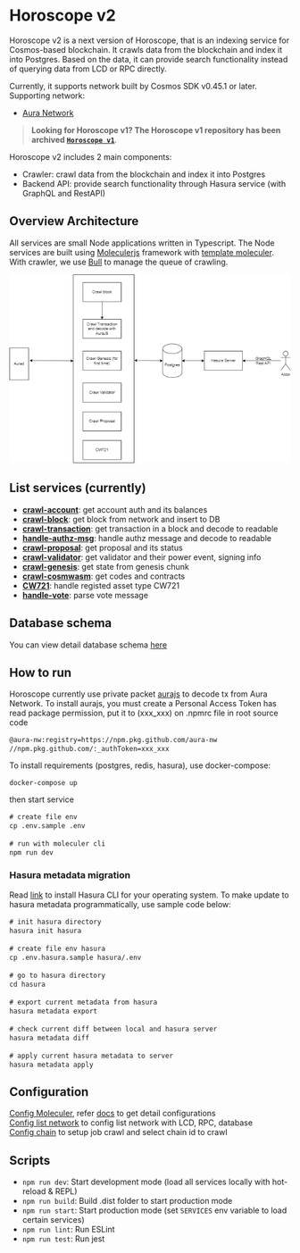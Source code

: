 # Horoscope v2

Horoscope v2 is a next version of Horoscope, that is an indexing service for Cosmos-based blockchain. It crawls data from the blockchain and index it into Postgres. Based on the data, it can provide search functionality instead of querying data from LCD or RPC directly.

Currently, it supports network built by Cosmos SDK v0.45.1 or later. Supporting network:

- [Aura Network](https://github.com/aura-nw/aura)

> **Looking for Horoscope v1? The Horoscope v1 repository has been archived [`Horoscope v1`](https://github.com/aura-nw/Horoscope)**.

Horoscope v2 includes 2 main components:

- Crawler: crawl data from the blockchain and index it into Postgres
- Backend API: provide search functionality through Hasura service (with GraphQL and RestAPI)

## Overview Architecture

All services are small Node applications written in Typescript. The Node services are built using [Moleculerjs](https://moleculer.services/) framework with [template moleculer](https://github.com/aura-nw/moleculer-ts-base).
With crawler, we use [Bull](https://github.com/OptimalBits/bull/tree/master) to manage the queue of crawling.

![image](docs/images/overview-architect.png)

## List services (currently)

- [**crawl-account**](./docs/services/crawl-account/crawl-account.md): get account auth and its balances
- [**crawl-block**](./docs/services/crawl-block/crawl-block.md): get block from network and insert to DB
- [**crawl-transaction**](./docs/services/crawl-transaction/crawl-tx.md): get transaction in a block and decode to readable
- [**handle-authz-msg**](./docs/services/crawl-transaction/handle-authz-tx-msg.md): handle authz message and decode to readable
- [**crawl-proposal**](./docs/services/crawl-proposal/crawl-proposal.md): get proposal and its status
- [**crawl-validator**](./docs/services/crawl-validator/crawl-validator.md): get validator and their power event, signing info
- [**crawl-genesis**](./docs/services/crawl-genesis/crawl-genesis.md): get state from genesis chunk
- [**crawl-cosmwasm**](./docs/services/crawl-cosmwasm/crawl-smart-contract.md): get codes and contracts
- [**CW721**](./docs/services/cw721/README.md): handle registed asset type CW721
- [**handle-vote**](./docs/services/handle-vote/handle-vote.md): parse vote message

## Database schema

You can view detail database schema [here](./docs/database_schema.md)

## How to run

Horoscope currently use private packet [aurajs](https://github.com/aura-nw/aurajs) to decode tx from Aura Network. To install aurajs, you must create a Personal Access Token has read package permission, put it to (xxx_xxx) on .npmrc file in root source code

```
@aura-nw:registry=https://npm.pkg.github.com/aura-nw
//npm.pkg.github.com/:_authToken=xxx_xxx
```

To install requirements (postgres, redis, hasura), use docker-compose:

```
docker-compose up
```

then start service

```
# create file env
cp .env.sample .env

# run with moleculer cli
npm run dev
```

### Hasura metadata migration

Read [link](https://hasura.io/docs/latest/hasura-cli/install-hasura-cli/) to install Hasura CLI for your operating system. To make update to hasura metadata programmatically, use sample code below:

```
# init hasura directory
hasura init hasura

# create file env hasura
cp .env.hasura.sample hasura/.env

# go to hasura directory
cd hasura

# export current metadata from hasura
hasura metadata export

# check current diff between local and hasura server
hasura metadata diff

# apply current hasura metadata to server
hasura metadata apply
```

## Configuration

[Config Moleculer](.env.sample), refer [docs](https://moleculer.services/docs/0.14/configuration.html) to get detail configurations  
[Config list network](network.json) to config list network with LCD, RPC, database  
[Config chain](config.json) to setup job crawl and select chain id to crawl

## Scripts

- `npm run dev`: Start development mode (load all services locally with hot-reload & REPL)
- `npm run build`: Build .dist folder to start production mode
- `npm run start`: Start production mode (set `SERVICES` env variable to load certain services)
- `npm run lint`: Run ESLint
- `npm run test`: Run jest
